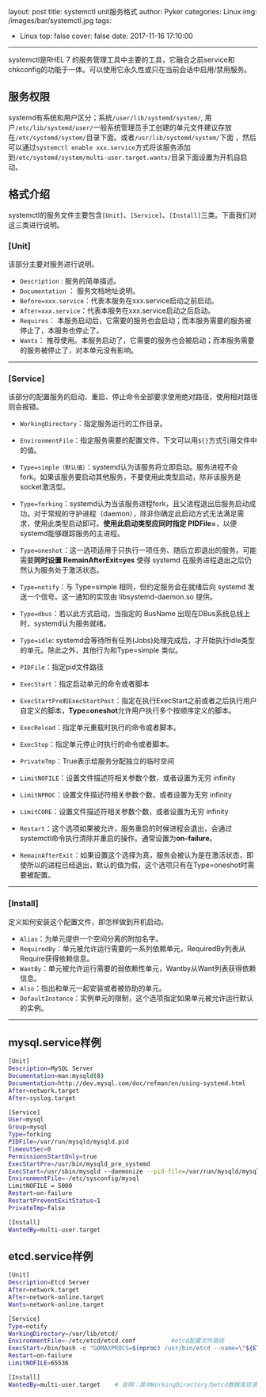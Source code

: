 layout: post
title: systemctl unit服务格式
author: Pyker
categories: Linux
img: /images/bar/systemctl.jpg
tags:
  - Linux
top: false
cover: false
date: 2017-11-16 17:10:00
---
systemctl是RHEL 7 的服务管理工具中主要的工具，它融合之前service和chkconfig的功能于一体。可以使用它永久性或只在当前会话中启用/禁用服务。
## 服务权限
systemd有系统和用户区分；系统`/user/lib/systemd/system/`, 用户`/etc/lib/systemd/user/`一般系统管理员手工创建的单元文件建议存放在`/etc/systemd/system/`目录下面。或者`/usr/lib/systemd/system/`下面 ，然后可以通过`systemctl enable xxx.service`方式将该服务添加到`/etc/systemd/system/multi-user.target.wants/`目录下面设置为开机自启动。
## 格式介绍
systemctl的服务文件主要包含`[Unit]`、`[Service]`、`[Install]`三类。下面我们对这三类进行说明。
### [Unit]
该部分主要对服务进行说明。
  * `Description` : 服务的简单描述。
  * `Documentation` ： 服务文档地址说明。
  * `Before=xxx.service`：代表本服务在xxx.service启动之前启动。
  * `After=xxx.service`：代表本服务在xxx.service启动之后启动。
  * `Requires`： 本服务启动后，它需要的服务也会启动；而本服务需要的服务被停止了，本服务也停止了。
  * `Wants`： 推荐使用。本服务启动了，它需要的服务也会被启动；而本服务需要的服务被停止了，对本单元没有影响。
---
### [Service]
该部分的配置服务的启动、重启、停止命令全部要求使用绝对路径，使用相对路径则会报错。
  * `WorkingDirectory`：指定服务运行的工作目录。

  * `EnvironmentFile`：指定服务需要的配置文件，下文可以用`${}`方式引用文件中的值。

  * `Type=simple（默认值）`：systemd认为该服务将立即启动。服务进程不会fork。如果该服务要启动其他服务，不要使用此类型启动，除非该服务是socket激活型。

  * `Type=forking`：systemd认为当该服务进程fork，且父进程退出后服务启动成功。对于常规的守护进程（daemon），除非你确定此启动方式无法满足需求，使用此类型启动即可。**使用此启动类型应同时指定 PIDFile=**，以便systemd能够跟踪服务的主进程。

  * `Type=oneshot`：这一选项适用于只执行一项任务、随后立即退出的服务。可能需要**同时设置 RemainAfterExit=yes** 使得 systemd 在服务进程退出之后仍然认为服务处于激活状态。

  * `Type=notify`：与 Type=simple 相同，但约定服务会在就绪后向 systemd 发送一个信号。这一通知的实现由 libsystemd-daemon.so 提供。

  * `Type=dbus`：若以此方式启动，当指定的 BusName 出现在DBus系统总线上时，systemd认为服务就绪。

  * `Type=idle`: systemd会等待所有任务(Jobs)处理完成后，才开始执行idle类型的单元。除此之外，其他行为和Type=simple 类似。

  * `PIDFile`：指定pid文件路径

  * `ExecStart`：指定启动单元的命令或者脚本

  * `ExecStartPre和ExecStartPost`：指定在执行ExecStart之前或者之后执行用户自定义的脚本，**Type=oneshot**允许用户执行多个按顺序定义的脚本。

  * `ExecReload`：指定单元重载时执行的命令或者脚本。

  * `ExecStop`：指定单元停止时执行的命令或者脚本。

  * `PrivateTmp`：True表示给服务分配独立的临时空间

  * `LimitNOFILE`：设置文件描述符相关参数个数，或者设置为无穷 infinity

  * `LimitNPROC`：设置文件描述符相关参数个数，或者设置为无穷 infinity

  * `LimitCORE`：设置文件描述符相关参数个数，或者设置为无穷 infinity

  * `Restart`：这个选项如果被允许，服务重启的时候进程会退出，会通过systemctl命令执行清除并重启的操作。通常设置为**on-failure**。

  * `RemainAfterExit`：如果设置这个选择为真，服务会被认为是在激活状态，即使所以的进程已经退出，默认的值为假，这个选项只有在Type=oneshot时需要被配置。
---
### [Install]
定义如何安装这个配置文件，即怎样做到开机启动。
  * `Alias`：为单元提供一个空间分离的附加名字。
  * `RequiredBy`：单元被允许运行需要的一系列依赖单元，RequiredBy列表从Require获得依赖信息。
  * `WantBy`：单元被允许运行需要的弱依赖性单元，Wantby从Want列表获得依赖信息。
  * `Also`：指出和单元一起安装或者被协助的单元。
  * `DefaultInstance`：实例单元的限制，这个选项指定如果单元被允许运行默认的实例。
---
## mysql.service样例
```bash
[Unit]
Description=MySQL Server
Documentation=man:mysqld(8)
Documentation=http://dev.mysql.com/doc/refman/en/using-systemd.html
After=network.target
After=syslog.target

[Service]
User=mysql
Group=mysql
Type=forking
PIDFile=/var/run/mysqld/mysqld.pid
TimeoutSec=0
PermissionsStartOnly=true
ExecStartPre=/usr/bin/mysqld_pre_systemd
ExecStart=/usr/sbin/mysqld --daemonize --pid-file=/var/run/mysqld/mysqld.pid $MYSQLD_OPTS
EnvironmentFile=-/etc/sysconfig/mysql
LimitNOFILE = 5000
Restart=on-failure
RestartPreventExitStatus=1
PrivateTmp=false

[Install]
WantedBy=multi-user.target
```
## etcd.service样例
```bash
[Unit]
Description=Etcd Server
After=network.target
After=network-online.target
Wants=network-online.target

[Service]
Type=notify
WorkingDirectory=/var/lib/etcd/
EnvironmentFile=-/etc/etcd/etcd.conf          #etcd配置文件路径
ExecStart=/bin/bash -c "GOMAXPROCS=$(nproc) /usr/bin/etcd --name=\"${ETCD_NAME}\" --data-dir=\"${ETCD_DATA_DIR}\" --listen-client-urls=\"${ETCD_LISTEN_CLIENT_URLS}\""
Restart=on-failure
LimitNOFILE=65536

[Install]
WantedBy=multi-user.target    # 说明：其中WorkingDirectory为etcd数据库目录，需要在etcd**安装前创建**
```
